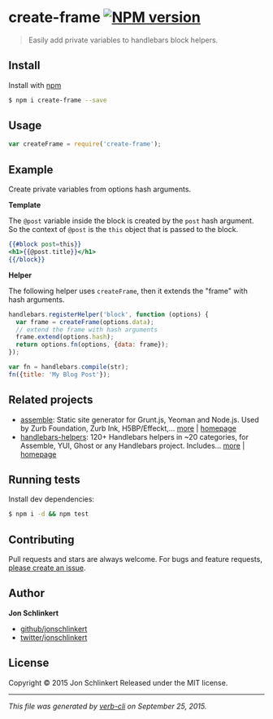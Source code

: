 # create-frame [![NPM version](https://badge.fury.io/js/create-frame.svg)](http://badge.fury.io/js/create-frame)

> Easily add private variables to handlebars block helpers.

## Install

Install with [npm](https://www.npmjs.com/)

```sh
$ npm i create-frame --save
```

## Usage

```js
var createFrame = require('create-frame');
```

## Example

Create private variables from options hash arguments.

**Template**

The `@post` variable inside the block is created by the `post` hash argument. So the context of `@post` is the `this` object that is passed to the block.

```handlebars
{{#block post=this}}
<h1>{{@post.title}}</h1>
{{/block}}
```

**Helper**

The following helper uses `createFrame`, then it extends the "frame" with hash arguments.

```js
handlebars.registerHelper('block', function (options) {
  var frame = createFrame(options.data);
  // extend the frame with hash arguments
  frame.extend(options.hash);
  return options.fn(options, {data: frame});
});

var fn = handlebars.compile(str);
fn({title: 'My Blog Post'});
```

## Related projects

* [assemble](https://www.npmjs.com/package/assemble): Static site generator for Grunt.js, Yeoman and Node.js. Used by Zurb Foundation, Zurb Ink, H5BP/Effeckt,… [more](https://www.npmjs.com/package/assemble) | [homepage](http://assemble.io)
* [handlebars-helpers](https://www.npmjs.com/package/handlebars-helpers): 120+ Handlebars helpers in ~20 categories, for Assemble, YUI, Ghost or any Handlebars project. Includes… [more](https://www.npmjs.com/package/handlebars-helpers) | [homepage](https://github.com/assemble/handlebars-helpers)

## Running tests

Install dev dependencies:

```sh
$ npm i -d && npm test
```

## Contributing

Pull requests and stars are always welcome. For bugs and feature requests, [please create an issue](https://github.com/jonschlinkert/create-frame/issues/new).

## Author

**Jon Schlinkert**

+ [github/jonschlinkert](https://github.com/jonschlinkert)
+ [twitter/jonschlinkert](http://twitter.com/jonschlinkert)

## License

Copyright © 2015 Jon Schlinkert
Released under the MIT license.

***

_This file was generated by [verb-cli](https://github.com/assemble/verb-cli) on September 25, 2015._